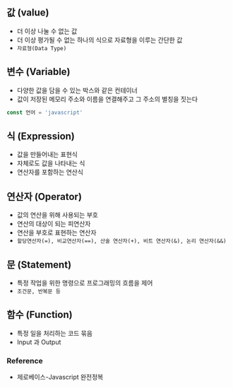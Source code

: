 ## 값 (value)
- 더 이상 나눌 수 없는 값
- 더 이상 평가될 수 없는 하나의 식으로 자료형을 이루는 간단한 값
- `자료형(Data Type)`

## 변수 (Variable)
- 다양한 값을 담을 수 있는 박스와 같은 컨테이너
- 값이 저장된 메모리 주소와 이름을 연결해주고 그 주소의 별칭을 짓는다

```javascript
const 언어 = 'javascript'
```

## 식 (Expression)
- 값을 만들어내는 표현식
- 자체로도 값을 나타내는 식
- 연산자를 포함하는 연산식

## 연산자 (Operator)
- 값의 연산을 위해 사용되는 부호
- 연산의 대상이 되는 피연산자
- 연산을 부호로 표현하는 연산자
- ``할당연산자(=), 비교연산자(==), 산술 연산자(+), 비트 연산자(&), 논리 연산자(&&)``
## 문 (Statement)
- 특정 작업을 위한 명령으로 프로그래밍의 흐름을 제어
- `조건문, 반복문 등`

## 함수 (Function)
- 특정 일을 처리하는 코드 묶음
- Input 과 Output


### Reference
- 제로베이스-Javascript 완전정복